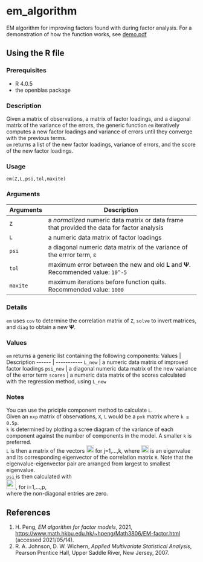 # em_algorithm
EM algorithm for improving factors found with during factor analysis. For a demonstration of how the function works, see [demo.pdf](https://raw.githubusercontent.com/rebekahchin/em_algorithm/main/demo.pdf)

## Using the R file
### Prerequisites
* R 4.0.5
* the openblas package
 
### Description
Given a matrix of observations, a matrix of factor loadings, and a diagonal matrix of the variance of the errors, the generic function `em` iteratively computes a new factor loadings and variance of errors until they converge with the previous terms. \
`em` returns a list of the new factor loadings, variance of errors, and the score of the new factor loadings. 

### Usage
    em(Z,L,psi,tol,maxite)

### Arguments
Arguments | Description
--------- | --------------
`Z` | a *normalized* numeric data matrix or data frame that provided the data for factor analysis
`L` | a numeric data matrix of factor loadings
`psi` | a diagonal numeric data matrix of the variance of the errror term, ε
`tol` | maximum error between the new and old **L** and **Ψ**. Recommended value: `10^-5`
`maxite` | maximum iterations before function quits. Recommended value: `1000` 

### Details
`em` uses `cov` to determine the correlation matrix of `Z`, `solve` to invert matrices, and `diag` to obtain a new **Ψ**.

### Values
`em` returns a generic list containing the following components:
Values | Description
------ | -----------
`L_new` | a numeric data matrix of improved factor loadings
`psi_new` | a diagonal numeric data matrix of the new variance of the error term
`scores` | a numeric data matrix of the scores calculated with the regression method, using `L_new`

### Notes
You can use the priciple component method to calculate `L`. \
Given an `nxp` matrix of observations, `X`, `L` would be a `pxk` matrix where `k ≤ 0.5p`. \
`k` is determined by plotting a scree diagram of the variance of each component against the number of components in the model. A smaller `k` is preferred. \
`L` is then a matrix of the vectors <img src="https://user-images.githubusercontent.com/83638650/119690179-0a1fa400-be7c-11eb-89f0-f06ef9773aa7.png" height="20"> for j=1,...,k, where <img src="https://user-images.githubusercontent.com/83638650/119690327-28859f80-be7c-11eb-8024-84dee0b29b7a.png" height="20"> is an eigenvalue and its corresponding eigenvector of the correlation matrix `R`. Note that the eigenvalue-eigenvector pair are arranged from largest to smallest eigenvalue. \
`psi` is then calculated with \
<img src="https://user-images.githubusercontent.com/83638650/119690456-4a7f2200-be7c-11eb-8b56-73917f13a125.png" height="25">, for i=1,...,p, \
where the non-diagonal entries are zero.

## References
1. H. Peng, *EM algorithm for factor models*, 2021, https://www.math.hkbu.edu.hk/~hpeng/Math3806/EM-factor.html (accessed 2021/05/14).
2. R. A. Johnson, D. W. Wichern, *Applied Multivariate Statistical Analysis*, Pearson Prentice Hall, Upper Saddle River, New Jersey, 2007.
